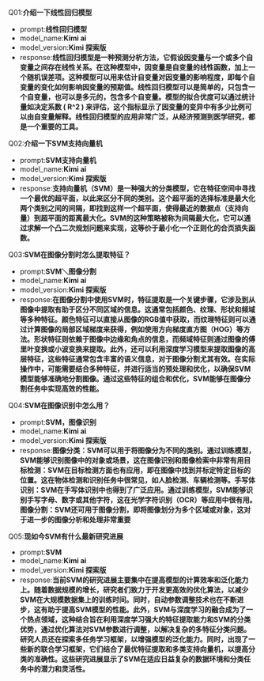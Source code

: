 

Q01:**介绍一下线性回归模型**

- prompt:**线性回归模型**
- model_name:**Kimi ai**
- model_version:**Kimi 探索版**
- response:**线性回归模型是一种预测分析方法，它假设因变量与一个或多个自变量之间存在线性关系。在这种模型中，因变量是自变量的线性函数，加上一个随机误差项。这种模型可以用来估计自变量对因变量的影响程度，即每个自变量的变化如何影响因变量的预期值。线性回归模型可以是简单的，只包含一个自变量，也可以是多元的，包含多个自变量。模型的拟合优度可以通过统计量如决定系数 \( R^2 \) 来评估，这个指标显示了因变量的变异中有多少比例可以由自变量解释。线性回归模型的应用非常广泛，从经济预测到医学研究，都是一个重要的工具。**

Q02:**介绍一下SVM支持向量机**

- prompt:**SVM支持向量机**
- model_name:**Kimi ai**
- model_version:**Kimi 探索版**
- response:**支持向量机（SVM）是一种强大的分类模型，它在特征空间中寻找一个最优的超平面，以此来区分不同的类别。这个超平面的选择标准是最大化两个类别之间的间隔，即找到这样一个超平面，使得最近的数据点（支持向量）到超平面的距离最大化。SVM的这种策略被称为间隔最大化，它可以通过求解一个凸二次规划问题来实现，这等价于最小化一个正则化的合页损失函数。**

Q03:**SVM在图像分割时怎么提取特征？**

- prompt:**SVM＼图像分割**
- model_name:**Kimi ai**
- model_version:**Kimi 探索版**
- response:**在图像分割中使用SVM时，特征提取是一个关键步骤，它涉及到从图像中提取有助于区分不同区域的信息。这通常包括颜色、纹理、形状和频域等多种特征。颜色特征可以直接从图像的RGB值中获取，而纹理特征则可以通过计算图像的局部区域梯度来获得，例如使用方向梯度直方图（HOG）等方法。形状特征则依赖于图像中边缘和角点的信息，而频域特征则通过图像的傅里叶变换或小波变换来提取。此外，还可以利用深度学习模型来提取图像的高层特征，这些特征通常包含丰富的语义信息，对于图像分割尤其有效。在实际操作中，可能需要结合多种特征，并进行适当的预处理和优化，以确保SVM模型能够准确地分割图像。通过这些特征的组合和优化，SVM能够在图像分割任务中实现高效的性能。**

Q04:**SVM在图像识别中怎么用？**

- prompt:**SVM，图像识别**
- model_name:**Kimi ai**
- model_version:**Kimi 探索版**
- response:**图像分类：SVM可以用于将图像分为不同的类别。通过训练模型，SVM能够识别图像中的对象或场景，这在图像识别和图像检索中非常有用目标检测：SVM在目标检测方面也有应用，即在图像中找到并标定特定目标的位置。这在物体检测和识别任务中很常见，如人脸检测、车辆检测等。手写体识别：SVM在手写体识别中也得到了广泛应用。通过训练模型，SVM能够识别手写字母、数字或其他字符，这在光学字符识别（OCR）等应用中很有用。图像分割：SVM还可用于图像分割，即将图像划分为多个区域或对象，这对于进一步的图像分析和处理非常重要**

Q05:**现如今SVM有什么最新研究进展**

- prompt:**SVM**
- model_name:**Kimi ai**
- model_version:**Kimi 探索版**
- response:**当前SVM的研究进展主要集中在提高模型的计算效率和泛化能力上。随着数据规模的增长，研究者们致力于开发更高效的优化算法，以减少SVM在大规模数据集上的训练时间。同时，自动参数调整技术也在不断进步，这有助于提高SVM模型的性能。此外，SVM与深度学习的融合成为了一个热点领域，这种结合旨在利用深度学习强大的特征提取能力和SVM的分类优势，通过优化算法对SVM参数进行调整，以解决复杂的多特征分类问题。研究人员还在探索多任务学习框架，以增强模型的泛化能力。同时，出现了一些新的联合学习框架，它们结合了最优特征提取和多类支持向量机，以提高分类的准确性。这些研究进展显示了SVM在适应日益复杂的数据环境和分类任务中的潜力和灵活性。**
